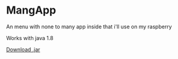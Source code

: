 # MangApp
An menu with none to many app inside that i'll use on my raspberry

Works with java 1.8

<a href="https://github.com/Napoli-tan/MangApp/raw/main/MangApp/MangApp.jar" download="MangApp.jar">Download .jar</a>

